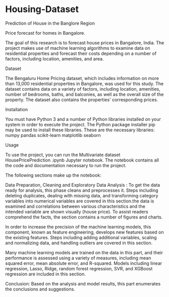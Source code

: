# Housing-Dataset
Prediction of House in the Banglore Region 


Price forecast for homes in Bangalore.

The goal of this research is to forecast house prices in Bangalore, India. The project makes use of machine learning algorithms to examine data on residential properties and forecast their costs depending on a number of factors, including location, amenities, and area.

Dataset 

The Bengaluru Home Pricing dataset, which includes information on more than 13,000 residential properties in Bangalore, was used for this study. The dataset contains data on a variety of factors, including location, amenities, number of bedrooms, baths, and balconies, as well as the overall size of the property. The dataset also contains the properties' corresponding prices.

Installation 

You must have Python 3 and a number of Python libraries installed on your system in order to execute the project. The Python package installer pip may be used to install these libraries. These are the necessary libraries:
numpy
pandas
scikit-learn
matplotlib
seaborn

Usage

To use the project, you can run the Multivariate dataset HousePricePrediction .ipynb Jupyter notebook. The notebook contains all the code and documentation necessary to run the project.

The following sections make up the notebook:

Data Preparation, Cleaning and Exploratory Data Analysis : To get the data ready for analysis, this phase cleans and preprocesses it. Steps including deleting duplicates, dealing with missing data, and transforming category variables into numerical variables are covered in this section.the data is examined and correlations between various characteristics and the intended variable are shown visually (house price). To assist readers comprehend the facts, the section contains a number of figures and charts.

In order to increase the precision of the machine learning models, this component, known as feature engineering, develops new features based on the existing features. Steps including adding additional variables, scaling and normalizing data, and handling outliers are covered in this section.

Many machine learning models are trained on the data in this part, and their performance is assessed using a variety of measures, including mean squared error, mean absolute error, and R-squared. Models including linear regression, Lasso, Ridge, random forest regression, SVR, and XGBoost regression are included in this section.

Conclusion: Based on the analysis and model results, this part enumerates the conclusions and suggestions.
